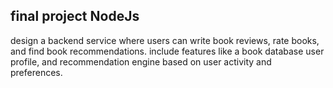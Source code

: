  
 ## final project NodeJs 
 
 design a backend service where users can write book reviews, rate books, and find book recommendations. include features like a book database user profile, and recommendation engine based on user activity and preferences.